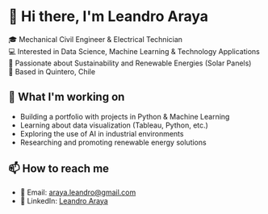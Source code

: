 # 👋 Hi there, I'm Leandro Araya  

🎓 Mechanical Civil Engineer & Electrical Technician  
💻 Interested in Data Science, Machine Learning & Technology Applications  
🌱 Passionate about Sustainability and Renewable Energies (Solar Panels)  
📍 Based in Quintero, Chile  

## 🌱 What I'm working on
- Building a portfolio with projects in Python & Machine Learning  
- Learning about data visualization (Tableau, Python, etc.)  
- Exploring the use of AI in industrial environments  
- Researching and promoting renewable energy solutions  

## 📫 How to reach me
- 📧 Email: araya.leandro@gmail.com  
- 🔗 LinkedIn: [Leandro Araya](https://www.linkedin.com/in/leandro-araya-mena-16768b144)  
